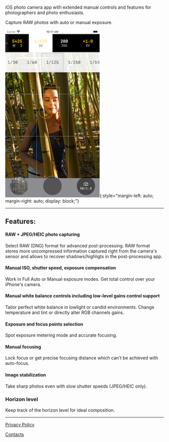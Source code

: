 iOS photo camera app with extended manual controls and features for photographers and photo enthusiasts. 

Capture RAW photos with auto or manual exposure.

![UI](./assets/images/ui.png){:style="margin-left: auto; margin-right: auto; display: block;"}

---

## Features:

#### RAW + JPEG/HEIC photo capturing
Select RAW (DNG) format for advanced post-processing. 
RAW format stores more uncompressed information captured right from the camera's sensor and allows to recover shadows/highligts in the post-processing app.

#### Manual ISO, shutter speed, exposure compensation
Work in Full Auto or Manual exposure modes. Get total control over your iPhone's camera.

#### Manual white balance controls including low-level gains control support
Tailor perfect white balance in lowlight or candid environments.
Change temperature and tint or directly alter RGB channels gains.

#### Exposure and focus points selection
Spot exposure metering mode and accurate focusing.

#### Manual focusing
Lock focus or get precise focusing distance which can't be achieved with auto-focus.
 
#### Image stabilization
Take sharp photos even with slow shutter speeds (JPEG/HEIC only).

### Horizon level
Keep track of the horizon level for ideal composition.

---

[Privacy Policy](privacy-policy.md)

[Contacts](contacts.md)
